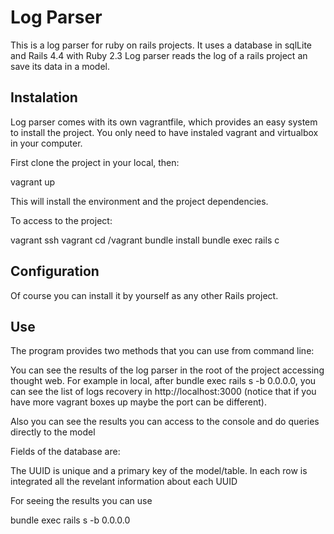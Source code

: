 # Log Parser

This is a log parser for ruby on rails  projects. It uses a database in sqlLite and Rails 4.4 with Ruby 2.3
Log parser reads the log of a rails project an save its data in a model. 

##   Instalation

Log parser comes with its own vagrantfile, which provides an easy system to install the project. You only need to have instaled vagrant and virtualbox in your computer.

First clone the project in your local, then:

vagrant up

This will install the environment and the project dependencies.

To access to the project:

vagrant ssh
vagrant 
cd /vagrant
bundle install
bundle exec rails c

## Configuration

Of course you can install it by yourself as any other Rails project.

## Use



The program provides two methods that you can use from command line:



You can see the results of the log parser in the root of the project accessing thought web. For example in local, after bundle exec rails s -b 0.0.0.0, you can see the list of logs recovery in http://localhost:3000 (notice that if you have more vagrant boxes up maybe the port can be different).

Also you can see the results you can access to the console and do queries directly to the model

Fields of the database are:

The UUID is unique and a primary key of the model/table. In each row is integrated all the revelant information about each UUID



For seeing the results you can use 

bundle exec rails s -b 0.0.0.0
